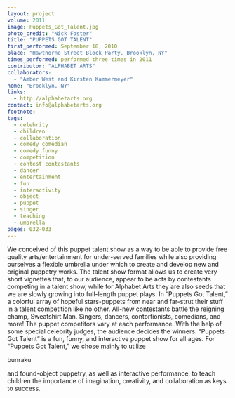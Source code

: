 ```yaml
---
layout: project
volume: 2011
image: Puppets_Got_Talent.jpg
photo_credit: "Nick Foster"
title: "PUPPETS GOT TALENT"
first_performed: September 18, 2010
place: "Hawthorne Street Block Party, Brooklyn, NY"
times_performed: performed three times in 2011
contributor: "ALPHABET ARTS"
collaborators: 
  - "Amber West and Kirsten Kammermeyer"
home: "Brooklyn, NY"
links: 
  - http://alphabetarts.org
contact: info@alphabetarts.org
footnote: 
tags: 
  - celebrity
  - children
  - collaboration
  - comedy comedian
  - comedy funny
  - competition
  - contest contestants
  - dancer
  - entertainment
  - fun
  - interactivity
  - object
  - puppet
  - singer
  - teaching
  - umbrella
pages: 032-033
---
```


We conceived of this puppet talent show as a way to be able to provide free quality arts/entertainment for under-served families while also providing ourselves a flexible umbrella under which to create and develop new and original puppetry works. The talent show format allows us to create very short vignettes that, to our audience, appear to be acts by contestants competing in a talent show, while for Alphabet Arts they are also seeds that we are slowly growing into full-length puppet plays. In “Puppets Got Talent,” a colorful array of hopeful stars-puppets from near and far-strut their stuff in a talent competition like no other. All-new contestants battle the reigning champ, Sweatshirt Man. Singers, dancers, contortionists, comedians, and more! The puppet competitors vary at each performance. With the help of some special celebrity judges, the audience decides the winners. “Puppets Got Talent” is a fun, funny, and interactive puppet show for all ages. For “Puppets Got Talent,” we chose mainly to utilize 

bunraku

 and found-object puppetry, as well as interactive performance, to teach children the importance of imagination, creativity, and collaboration as keys to success. 
